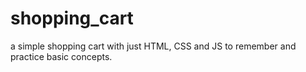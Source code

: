 # shopping_cart
a simple shopping cart with just HTML, CSS and JS to remember and practice basic concepts.
